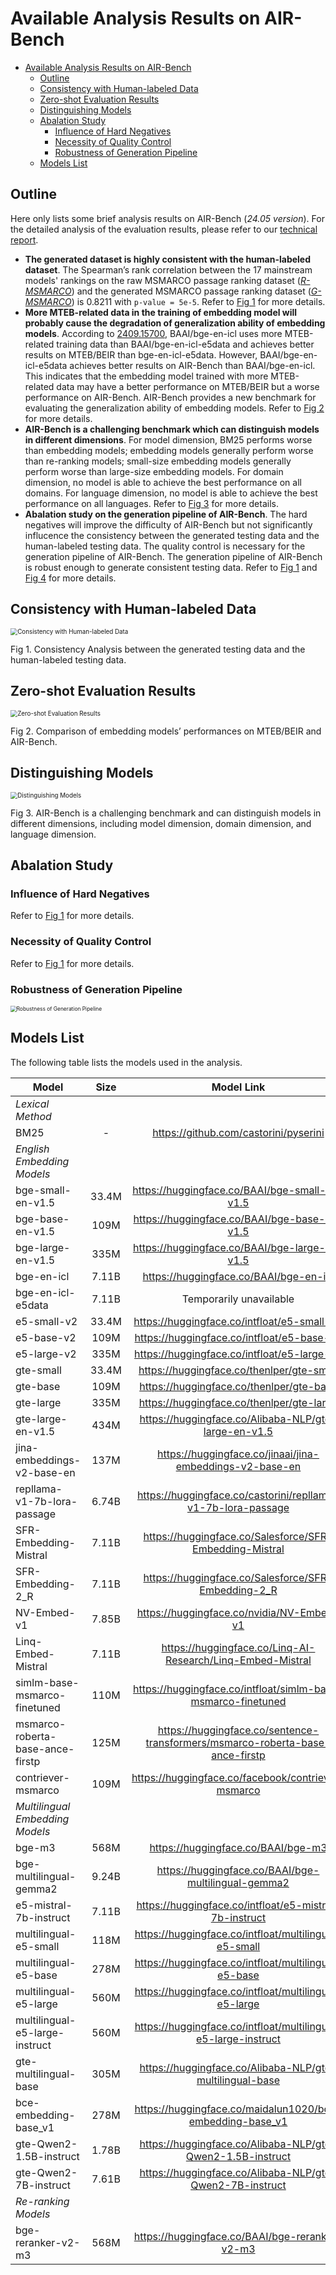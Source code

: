 # Available Analysis Results on AIR-Bench

- [Available Analysis Results on AIR-Bench](#available-analysis-results-on-air-bench)
  - [Outline](#outline)
  - [Consistency with Human-labeled Data](#consistency-with-human-labeled-data)
  - [Zero-shot Evaluation Results](#zero-shot-evaluation-results)
  - [Distinguishing Models](#distinguishing-models)
  - [Abalation Study](#abalation-study)
    - [Influence of Hard Negatives](#influence-of-hard-negatives)
    - [Necessity of Quality Control](#necessity-of-quality-control)
    - [Robustness of Generation Pipeline](#robustness-of-generation-pipeline)
  - [Models List](#models-list)

## Outline

Here only lists some brief analysis results on AIR-Bench (*24.05 version*). For the detailed analysis of the evaluation results, please refer to our [technical report](https://arxiv.org/abs/2412.13102).

- **The generated dataset is highly consistent with the human-labeled dataset**. The Spearman’s rank correlation between the 17 mainstream models' rankings on the raw MSMARCO passage ranking dataset (<u>*R-MSMARCO*</u>) and the generated MSMARCO passage ranking dataset (<u>*G-MSMARCO*</u>) is 0.8211 with `p-value = 5e-5`. Refer to [Fig 1](#consistency-with-human-labeled-data) for more details.
- **More MTEB-related data in the training of embedding model will probably cause the degradation of generalization ability of embedding models**. According to [2409.15700](https://arxiv.org/abs/2409.15700), BAAI/bge-en-icl uses more MTEB-related training data than BAAI/bge-en-icl-e5data and achieves better results on MTEB/BEIR than bge-en-icl-e5data. However, BAAI/bge-en-icl-e5data achieves better results on AIR-Bench than BAAI/bge-en-icl. This indicates that the embedding model trained with more MTEB-related data may have a better performance on MTEB/BEIR but a worse performance on AIR-Bench. AIR-Bench provides a new benchmark for evaluating the generalization ability of embedding models. Refer to [Fig 2](#zero-shot-evaluation-results) for more details.
- **AIR-Bench is a challenging benchmark which can distinguish models in different dimensions**. For model dimension, BM25 performs worse than embedding models; embedding models generally perform worse than re-ranking models; small-size embedding models generally perform worse than large-size embedding models. For domain dimension, no model is able to achieve the best performance on all domains. For language dimension, no model is able to achieve the best performance on all languages. Refer to [Fig 3](#distinguishing-models) for more details.
- **Abalation study on the generation pipeline of AIR-Bench**. The hard negatives will improve the difficulty of AIR-Bench but not significantly influcence the consistency between the generated testing data and the human-labeled testing data. The quality control is necessary for the generation pipeline of AIR-Bench. The generation pipeline of AIR-Bench is robust enough to generate consistent testing data. Refer to [Fig 1](#consistency-with-human-labeled-data) and [Fig 4](#robustness-of-generation-pipeline) for more details.

## Consistency with Human-labeled Data

<img src="images/consistency_analysis.png" alt="Consistency with Human-labeled Data" style="zoom:70%;" />

Fig 1. Consistency Analysis between the generated testing data and the human-labeled testing data.

## Zero-shot Evaluation Results

<img src="images/zero_shot_evaluation_analysis.png" alt="Zero-shot Evaluation Results" style="zoom:70%;" />

Fig 2. Comparison of embedding models’ performances on MTEB/BEIR and AIR-Bench.

## Distinguishing Models

<img src="images/distinguishing_models_analysis.png" alt="Distinguishing Models" style="zoom:70%;" />

Fig 3. AIR-Bench is a challenging benchmark and can distinguish models in different dimensions, including model dimension, domain dimension, and language dimension.

## Abalation Study

### Influence of Hard Negatives

Refer to [Fig 1](#consistency-with-human-labeled-data) for more details.

### Necessity of Quality Control

Refer to [Fig 1](#consistency-with-human-labeled-data) for more details.

### Robustness of Generation Pipeline

<img src="images/robustness_analysis.png" alt="Robustness of Generation Pipeline" style="zoom:60%;" />

## Models List

The following table lists the models used in the analysis.

| Model                            | Size  |                          Model Link                          |
| -------------------------------- | :---: | :----------------------------------------------------------: |
| *Lexical Method*                 |       |                                                              |
| BM25                             |   -   |            https://github.com/castorini/pyserini             |
| *English Embedding Models*       |       |                                                              |
| bge-small-en-v1.5                | 33.4M |        https://huggingface.co/BAAI/bge-small-en-v1.5         |
| bge-base-en-v1.5                 | 109M  |         https://huggingface.co/BAAI/bge-base-en-v1.5         |
| bge-large-en-v1.5                | 335M  |        https://huggingface.co/BAAI/bge-large-en-v1.5         |
| bge-en-icl                       | 7.11B |            https://huggingface.co/BAAI/bge-en-icl            |
| bge-en-icl-e5data                | 7.11B |                   Temporarily unavailable                    |
| e5-small-v2                      | 33.4M |         https://huggingface.co/intfloat/e5-small-v2          |
| e5-base-v2                       | 109M  |          https://huggingface.co/intfloat/e5-base-v2          |
| e5-large-v2                      | 335M  |         https://huggingface.co/intfloat/e5-large-v2          |
| gte-small                        | 33.4M |          https://huggingface.co/thenlper/gte-small           |
| gte-base                         | 109M  |           https://huggingface.co/thenlper/gte-base           |
| gte-large                        | 335M  |          https://huggingface.co/thenlper/gte-large           |
| gte-large-en-v1.5                | 434M  |     https://huggingface.co/Alibaba-NLP/gte-large-en-v1.5     |
| jina-embeddings-v2-base-en       | 137M  |   https://huggingface.co/jinaai/jina-embeddings-v2-base-en   |
| repllama-v1-7b-lora-passage      | 6.74B | https://huggingface.co/castorini/repllama-v1-7b-lora-passage |
| SFR-Embedding-Mistral            | 7.11B |   https://huggingface.co/Salesforce/SFR-Embedding-Mistral    |
| SFR-Embedding-2\_R               | 7.11B |     https://huggingface.co/Salesforce/SFR-Embedding-2_R      |
| NV-Embed-v1                      | 7.85B |          https://huggingface.co/nvidia/NV-Embed-v1           |
| Linq-Embed-Mistral               | 7.11B |  https://huggingface.co/Linq-AI-Research/Linq-Embed-Mistral  |
| simlm-base-msmarco-finetuned     | 110M  | https://huggingface.co/intfloat/simlm-base-msmarco-finetuned |
| msmarco-roberta-base-ance-firstp | 125M  | https://huggingface.co/sentence-transformers/msmarco-roberta-base-ance-firstp |
| contriever-msmarco               | 109M  |      https://huggingface.co/facebook/contriever-msmarco      |
| *Multilingual Embedding Models*  |       |                                                              |
| bge-m3                           | 568M  |              https://huggingface.co/BAAI/bge-m3              |
| bge-multilingual-gemma2          | 9.24B |     https://huggingface.co/BAAI/bge-multilingual-gemma2      |
| e5-mistral-7b-instruct           | 7.11B |    https://huggingface.co/intfloat/e5-mistral-7b-instruct    |
| multilingual-e5-small            | 118M  |    https://huggingface.co/intfloat/multilingual-e5-small     |
| multilingual-e5-base             | 278M  |     https://huggingface.co/intfloat/multilingual-e5-base     |
| multilingual-e5-large            | 560M  |    https://huggingface.co/intfloat/multilingual-e5-large     |
| multilingual-e5-large-instruct   | 560M  | https://huggingface.co/intfloat/multilingual-e5-large-instruct |
| gte-multilingual-base            | 305M  |   https://huggingface.co/Alibaba-NLP/gte-multilingual-base   |
| bce-embedding-base\_v1           | 278M  |  https://huggingface.co/maidalun1020/bce-embedding-base_v1   |
| gte-Qwen2-1.5B-instruct          | 1.78B |  https://huggingface.co/Alibaba-NLP/gte-Qwen2-1.5B-instruct  |
| gte-Qwen2-7B-instruct            | 7.61B |   https://huggingface.co/Alibaba-NLP/gte-Qwen2-7B-instruct   |
| *Re-ranking Models*              |       |                                                              |
| bge-reranker-v2-m3               | 568M  |        https://huggingface.co/BAAI/bge-reranker-v2-m3        |
